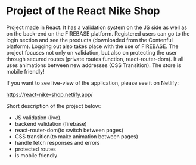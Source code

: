 # Project of the React Nike Shop





Project made in React. It has a validation system on the JS side as well as on the back-end on the FIREBASE platform. 
Registered users can go to the login section and see the products (downloaded from the Contenful platform). 
Logging out also takes place with the use of FIREBASE. 
The project focuses not only on validation, but also on protecting the user through secured routes (private routes function, react-router-dom).
It all uses animations between new addresses (CSS Transition). The store is mobile friendly!

If you want to see live-view of the application, please see it on Netlify:

https://react-nike-shop.netlify.app/


Short description of the project below:
- JS validation (live).
- backend validation (firebase) 
- react-router-dom(to switch between pages)
- CSS transition(to make animation between pages)
- handle fetch responses and errors
- protected routes 
- is mobile friendly


